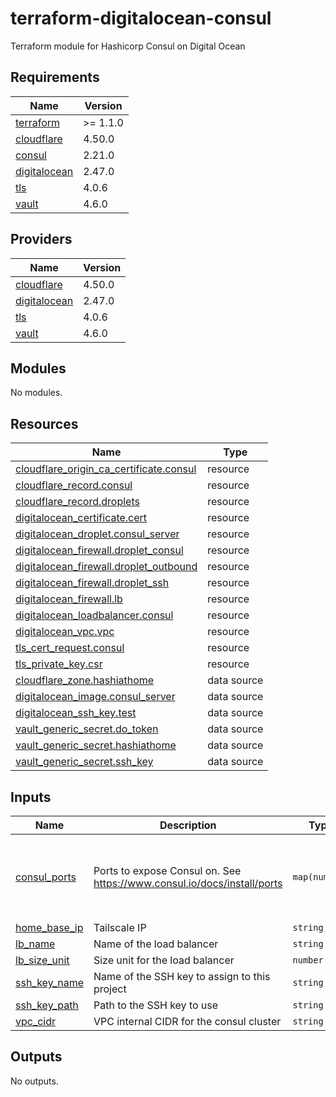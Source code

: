 # terraform-digitalocean-consul
Terraform module for Hashicorp Consul on Digital Ocean

<!-- BEGIN_TF_DOCS -->
## Requirements

| Name | Version |
|------|---------|
| <a name="requirement_terraform"></a> [terraform](#requirement\_terraform) | >= 1.1.0 |
| <a name="requirement_cloudflare"></a> [cloudflare](#requirement\_cloudflare) | 4.50.0 |
| <a name="requirement_consul"></a> [consul](#requirement\_consul) | 2.21.0 |
| <a name="requirement_digitalocean"></a> [digitalocean](#requirement\_digitalocean) | 2.47.0 |
| <a name="requirement_tls"></a> [tls](#requirement\_tls) | 4.0.6 |
| <a name="requirement_vault"></a> [vault](#requirement\_vault) | 4.6.0 |

## Providers

| Name | Version |
|------|---------|
| <a name="provider_cloudflare"></a> [cloudflare](#provider\_cloudflare) | 4.50.0 |
| <a name="provider_digitalocean"></a> [digitalocean](#provider\_digitalocean) | 2.47.0 |
| <a name="provider_tls"></a> [tls](#provider\_tls) | 4.0.6 |
| <a name="provider_vault"></a> [vault](#provider\_vault) | 4.6.0 |

## Modules

No modules.

## Resources

| Name | Type |
|------|------|
| [cloudflare_origin_ca_certificate.consul](https://registry.terraform.io/providers/cloudflare/cloudflare/4.50.0/docs/resources/origin_ca_certificate) | resource |
| [cloudflare_record.consul](https://registry.terraform.io/providers/cloudflare/cloudflare/4.50.0/docs/resources/record) | resource |
| [cloudflare_record.droplets](https://registry.terraform.io/providers/cloudflare/cloudflare/4.50.0/docs/resources/record) | resource |
| [digitalocean_certificate.cert](https://registry.terraform.io/providers/digitalocean/digitalocean/2.47.0/docs/resources/certificate) | resource |
| [digitalocean_droplet.consul_server](https://registry.terraform.io/providers/digitalocean/digitalocean/2.47.0/docs/resources/droplet) | resource |
| [digitalocean_firewall.droplet_consul](https://registry.terraform.io/providers/digitalocean/digitalocean/2.47.0/docs/resources/firewall) | resource |
| [digitalocean_firewall.droplet_outbound](https://registry.terraform.io/providers/digitalocean/digitalocean/2.47.0/docs/resources/firewall) | resource |
| [digitalocean_firewall.droplet_ssh](https://registry.terraform.io/providers/digitalocean/digitalocean/2.47.0/docs/resources/firewall) | resource |
| [digitalocean_firewall.lb](https://registry.terraform.io/providers/digitalocean/digitalocean/2.47.0/docs/resources/firewall) | resource |
| [digitalocean_loadbalancer.consul](https://registry.terraform.io/providers/digitalocean/digitalocean/2.47.0/docs/resources/loadbalancer) | resource |
| [digitalocean_vpc.vpc](https://registry.terraform.io/providers/digitalocean/digitalocean/2.47.0/docs/resources/vpc) | resource |
| [tls_cert_request.consul](https://registry.terraform.io/providers/hashicorp/tls/4.0.6/docs/resources/cert_request) | resource |
| [tls_private_key.csr](https://registry.terraform.io/providers/hashicorp/tls/4.0.6/docs/resources/private_key) | resource |
| [cloudflare_zone.hashiathome](https://registry.terraform.io/providers/cloudflare/cloudflare/4.50.0/docs/data-sources/zone) | data source |
| [digitalocean_image.consul_server](https://registry.terraform.io/providers/digitalocean/digitalocean/2.47.0/docs/data-sources/image) | data source |
| [digitalocean_ssh_key.test](https://registry.terraform.io/providers/digitalocean/digitalocean/2.47.0/docs/data-sources/ssh_key) | data source |
| [vault_generic_secret.do_token](https://registry.terraform.io/providers/hashicorp/vault/4.6.0/docs/data-sources/generic_secret) | data source |
| [vault_generic_secret.hashiathome](https://registry.terraform.io/providers/hashicorp/vault/4.6.0/docs/data-sources/generic_secret) | data source |
| [vault_generic_secret.ssh_key](https://registry.terraform.io/providers/hashicorp/vault/4.6.0/docs/data-sources/generic_secret) | data source |

## Inputs

| Name | Description | Type | Default | Required |
|------|-------------|------|---------|:--------:|
| <a name="input_consul_ports"></a> [consul\_ports](#input\_consul\_ports) | Ports to expose Consul on. See https://www.consul.io/docs/install/ports | `map(number)` | <pre>{<br/>  "dns": 8600,<br/>  "http": 8500,<br/>  "serf-lan": 8301,<br/>  "server": 8300<br/>}</pre> | no |
| <a name="input_home_base_ip"></a> [home\_base\_ip](#input\_home\_base\_ip) | Tailscale IP | `string` | n/a | yes |
| <a name="input_lb_name"></a> [lb\_name](#input\_lb\_name) | Name of the load balancer | `string` | `"consul-lb"` | no |
| <a name="input_lb_size_unit"></a> [lb\_size\_unit](#input\_lb\_size\_unit) | Size unit for the load balancer | `number` | `1` | no |
| <a name="input_ssh_key_name"></a> [ssh\_key\_name](#input\_ssh\_key\_name) | Name of the SSH key to assign to this project | `string` | `"consul-key"` | no |
| <a name="input_ssh_key_path"></a> [ssh\_key\_path](#input\_ssh\_key\_path) | Path to the SSH key to use | `string` | `"~/.ssh/dokey.pub"` | no |
| <a name="input_vpc_cidr"></a> [vpc\_cidr](#input\_vpc\_cidr) | VPC internal CIDR for the consul cluster | `string` | `"10.10.20.0/24"` | no |

## Outputs

No outputs.
<!-- END_TF_DOCS -->